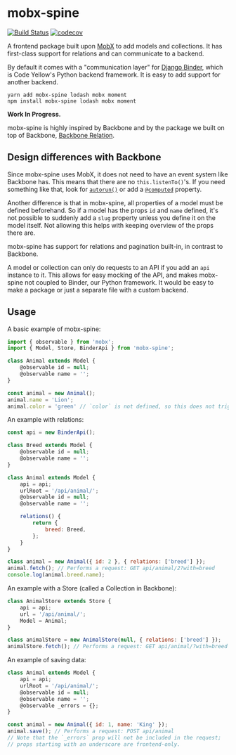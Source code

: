 # mobx-spine

[![Build Status](https://travis-ci.org/CodeYellowBV/mobx-spine.svg?branch=master)](https://travis-ci.org/CodeYellowBV/mobx-spine)
[![codecov](https://codecov.io/gh/CodeYellowBV/mobx-spine/branch/master/graph/badge.svg)](https://codecov.io/gh/CodeYellowBV/mobx-spine)

A frontend package built upon [MobX](https://mobx.js.org/) to add models and collections. It has first-class support for relations and can communicate to a backend.

By default it comes with a "communication layer" for [Django Binder](https://github.com/CodeYellowBV/django-binder), which is Code Yellow's Python backend framework. It is easy to add support for another backend.

```shell
yarn add mobx-spine lodash mobx moment
npm install mobx-spine lodash mobx moment
```

**Work In Progress.**

mobx-spine is highly inspired by Backbone and by the package we built on top of Backbone, [Backbone Relation](https://github.com/CodeYellowBV/backbone-relation).

## Design differences with Backbone

Since mobx-spine uses MobX, it does not need to have an event system like Backbone has. This means that there are no `this.listenTo()`'s. If you need something like that, look for [`autorun()`](https://mobx.js.org/refguide/autorun.html) or add a [`@computed`](https://mobx.js.org/refguide/computed-decorator.html) property.

Another difference is that in mobx-spine, all properties of a model must be defined beforehand. So if a model has the props `id` and `name` defined, it's not possible to suddenly add a `slug` property unless you define it on the model itself. Not allowing this helps with keeping overview of the props there are.

mobx-spine has support for relations and pagination built-in, in contrast to Backbone.

A model or collection can only do requests to an API if you add an `api` instance to it. This allows for easy mocking of the API, and makes mobx-spine not coupled to Binder, our Python framework. It would be easy to make a package or just a separate file with a custom backend.

## Usage

A basic example of mobx-spine:

```js
import { observable } from 'mobx';
import { Model, Store, BinderApi } from 'mobx-spine';

class Animal extends Model {
    @observable id = null;
    @observable name = '';
}

const animal = new Animal();
animal.name = 'Lion';
animal.color = 'green' // `color` is not defined, so this does not trigger a re-render if used in a component.
```

An example with relations:

```js
const api = new BinderApi();

class Breed extends Model {
    @observable id = null;
    @observable name = '';
}

class Animal extends Model {
    api = api;
    urlRoot = '/api/animal/';
    @observable id = null;
    @observable name = '';

    relations() {
        return {
            breed: Breed,
        };
    }
}

class animal = new Animal({ id: 2 }, { relations: ['breed'] });
animal.fetch(); // Performs a request: GET api/animal/2?with=breed
console.log(animal.breed.name);
```

An example with a Store (called a Collection in Backbone):

```js
class AnimalStore extends Store {
    api = api;
    url = '/api/animal/';
    Model = Animal;
}

class animalStore = new AnimalStore(null, { relations: ['breed'] });
animalStore.fetch(); // Performs a request: GET api/animal/?with=breed
```

An example of saving data:

```js
class Animal extends Model {
    api = api;
    urlRoot = '/api/animal/';
    @observable id = null;
    @observable name = '';
    @observable _errors = {};
}

const animal = new Animal({ id: 1, name: 'King' });
animal.save(); // Performs a request: POST api/animal
// Note that the `_errors` prop will not be included in the request;
// props starting with an underscore are frontend-only.
```
